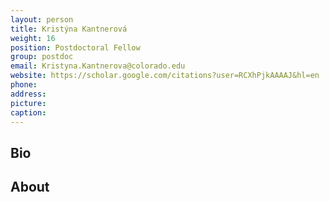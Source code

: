 ```yaml
---
layout: person
title: Kristýna Kantnerová
weight: 16
position: Postdoctoral Fellow
group: postdoc
email: Kristyna.Kantnerova@colorado.edu
website: https://scholar.google.com/citations?user=RCXhPjkAAAAJ&hl=en
phone:
address:
picture:
caption:
---
```


## Bio

## About
